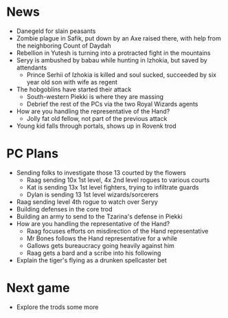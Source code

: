 # News
- Danegeld for slain peasants
- Zombie plague in Safik, put down by an Axe raised there, with help from the neighboring Count of Daydah
- Rebellion in Yutesh is turning into a protracted fight in the mountains
- Seryy is ambushed by babau while hunting in Izhokia, but saved by attendants
  - Prince Serhii of Izhokia is killed and soul sucked, succeeded by six year old son with wife as regent
- The hobgoblins have started their attack
  - South-western Piekki is where they are massing
  - Debrief the rest of the PCs via the two Royal Wizards agents
- How are you handling the representative of the Hand?
  - Jolly fat old fellow, not part of the previous attack
- Young kid falls through portals, shows up in Rovenk trod



# PC Plans
- Sending folks to investigate those 13 courted by the flowers
  - Raag sending 10x 1st level, 4x 2nd level rogues to various courts
  - Kat is sending 13x 1st level fighters, trying to infiltrate guards
  - Dylan is sending 13 1st level wizards/sorcerers
- Raag sending level 4th rogue to watch over Seryy
- Building defenses in the core trod
- Building an army to send to the Tzarina's defense in Piekki
- How are you handling the representative of the Hand?
  - Raag focuses efforts on misdirection of the Hand representative
  - Mr Bones follows the Hand representative for a while
  - Gallows gets bureaucracy going heavily against him
  - Raag gets a bard and a scribe into his following
- Explain the tiger's flying as a drunken spellcaster bet


# Next game
- Explore the trods some more
